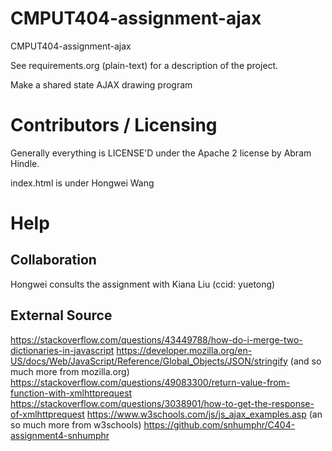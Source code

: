 CMPUT404-assignment-ajax
==============================

CMPUT404-assignment-ajax

See requirements.org (plain-text) for a description of the project.

Make a shared state AJAX drawing program

Contributors / Licensing
========================

Generally everything is LICENSE'D under the Apache 2 license by Abram Hindle.

index.html is under Hongwei Wang

# Help

## Collaboration

Hongwei consults the assignment with Kiana Liu (ccid: yuetong)

## External Source
https://stackoverflow.com/questions/43449788/how-do-i-merge-two-dictionaries-in-javascript
https://developer.mozilla.org/en-US/docs/Web/JavaScript/Reference/Global_Objects/JSON/stringify
(and so much more from mozilla.org)
https://stackoverflow.com/questions/49083300/return-value-from-function-with-xmlhttprequest
https://stackoverflow.com/questions/3038901/how-to-get-the-response-of-xmlhttprequest
https://www.w3schools.com/js/js_ajax_examples.asp
(an so much more from w3schools)
https://github.com/snhumphr/C404-assignment4-snhumphr
